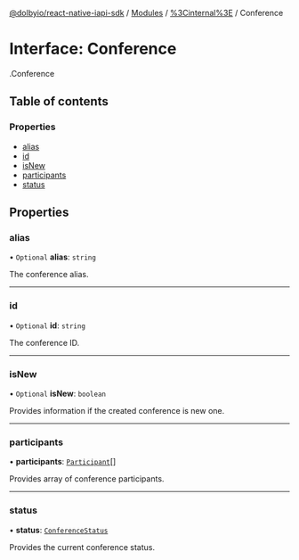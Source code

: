 [@dolbyio/react-native-iapi-sdk](../README.md) / [Modules](../modules.md) / [%3Cinternal%3E](../modules/_internal_.md) / Conference

# Interface: Conference

[<internal>](../modules/_internal_.md).Conference

## Table of contents

### Properties

- [alias](_internal_.Conference.md#alias)
- [id](_internal_.Conference.md#id)
- [isNew](_internal_.Conference.md#isnew)
- [participants](_internal_.Conference.md#participants)
- [status](_internal_.Conference.md#status)

## Properties

### alias

• `Optional` **alias**: `string`

The conference alias.

___

### id

• `Optional` **id**: `string`

The conference ID.

___

### isNew

• `Optional` **isNew**: `boolean`

Provides information if the created conference is new one.

___

### participants

• **participants**: [`Participant`](_internal_.Participant.md)[]

Provides array of conference participants.

___

### status

• **status**: [`ConferenceStatus`](../enums/_internal_.ConferenceStatus.md)

Provides the current conference status.
